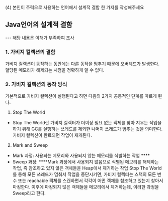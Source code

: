 (4) 본인이 주력으로 사용하는 언어에서 설계적 결함 한 가지를 작성해주세요

## Java언어의 설계적 결함 
--- 해당 내용은 이해가 부족하여 조사

### 1. 가비지 컬렉션의 결함
가비지 컬렉션이 동작하는 동안에는 다른 동작을 멈추기 때문에 오버헤드가 발생한다.
할당된 메모리가 해제되는 시점을 정확하게 알 수 없다.

###  2. 가비지 컬렉션의 동작 방식
기본적으로 가비지 컬렉션이 실행된다고 하면 다음의 2가지 공통적인 단계를 따르게 된다.

1. Stop The World
 - Stop The World란 가비지 컬렉터가 더이상 필요 없는 객체를 찾아 지우는 작업을 하기 위해 GC를 실행하는 쓰레드를 제외한 나머지 쓰레드가 멈추는 것을 의미한다. 가비지 컬렉션이 완료되면 작업이 재개된다.
2. Mark and Sweep
 - Mark 과정: 사용되는 메모리와 사용되지 않는 메모리를 식별하는 작업 ****
 - Sweep 과정: ****Mark 과정에서 사용되지 않음으로 식별된 메모리를 해제하는 작업, 즉 참조하고 있지 않은 객체들을 Heap에서 제거하는 작업
Stop The World를 통해 모든 쓰레드가 멈춰서 작업을 중단시키면, 가비지 컬렉터는 스택의 모든 변수 또는 reachable 객체를 스캔하면서 각각이 어떤 객체를 참조하고 있는지 찾아서 마킹한다. 이후에 마킹되지 않은 객체들을 메모리에서 제거하는데, 이러한 과정을 Sweep라고 한다.
